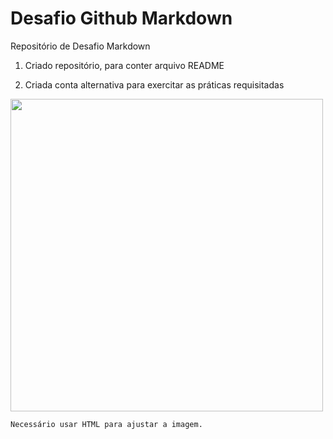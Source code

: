 # Desafio Github Markdown


Repositório de Desafio Markdown

1. Criado repositório, para conter arquivo README

2. Criada conta alternativa para exercitar as práticas requisitadas

<img src="https://static6.depositphotos.com/1025854/540/v/450/depositphotos_5404711-stock-illustration-mans-arm.jpg" width="500">

    Necessário usar HTML para ajustar a imagem.